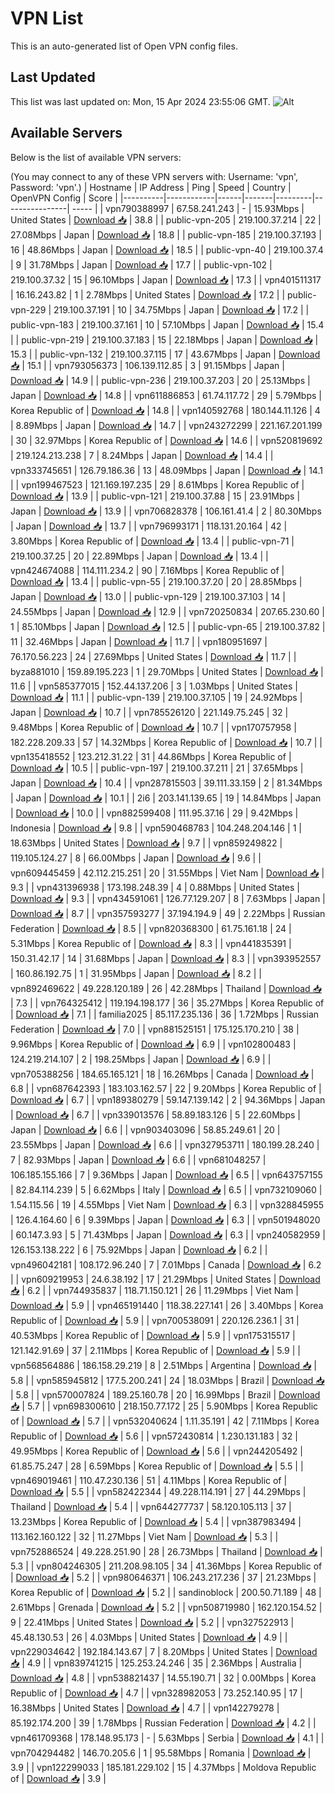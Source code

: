 # VPN List

This is an auto-generated list of Open VPN config files.

## Last Updated

This list was last updated on: Mon, 15 Apr 2024 23:55:06 GMT.
![Alt](https://repobeats.axiom.co/api/embed/186b98318ef1479477931607c1ad7d823f12451f.svg "Repobeats analytics image")

## Available Servers

Below is the list of available VPN servers:

(You may connect to any of these VPN servers with: Username: 'vpn', Password: 'vpn'.)
| Hostname | IP Address | Ping | Speed | Country | OpenVPN Config | Score |
|----------|------------|------|-------|---------|----------------| ----- |
| vpn790388997 | 67.58.241.243 | - | 15.93Mbps | United States | [Download 📥](./configs/server_0_US.ovpn) | 38.8 |
| public-vpn-205 | 219.100.37.214 | 22 | 27.08Mbps | Japan | [Download 📥](./configs/server_1_JP.ovpn) | 18.8 |
| public-vpn-185 | 219.100.37.193 | 16 | 48.86Mbps | Japan | [Download 📥](./configs/server_2_JP.ovpn) | 18.5 |
| public-vpn-40 | 219.100.37.4 | 9 | 31.78Mbps | Japan | [Download 📥](./configs/server_3_JP.ovpn) | 17.7 |
| public-vpn-102 | 219.100.37.32 | 15 | 96.10Mbps | Japan | [Download 📥](./configs/server_4_JP.ovpn) | 17.3 |
| vpn401511317 | 16.16.243.82 | 1 | 2.78Mbps | United States | [Download 📥](./configs/server_5_US.ovpn) | 17.2 |
| public-vpn-229 | 219.100.37.191 | 10 | 34.75Mbps | Japan | [Download 📥](./configs/server_6_JP.ovpn) | 17.2 |
| public-vpn-183 | 219.100.37.161 | 10 | 57.10Mbps | Japan | [Download 📥](./configs/server_7_JP.ovpn) | 15.4 |
| public-vpn-219 | 219.100.37.183 | 15 | 22.18Mbps | Japan | [Download 📥](./configs/server_8_JP.ovpn) | 15.3 |
| public-vpn-132 | 219.100.37.115 | 17 | 43.67Mbps | Japan | [Download 📥](./configs/server_9_JP.ovpn) | 15.1 |
| vpn793056373 | 106.139.112.85 | 3 | 91.15Mbps | Japan | [Download 📥](./configs/server_10_JP.ovpn) | 14.9 |
| public-vpn-236 | 219.100.37.203 | 20 | 25.13Mbps | Japan | [Download 📥](./configs/server_11_JP.ovpn) | 14.8 |
| vpn611886853 | 61.74.117.72 | 29 | 5.79Mbps | Korea Republic of | [Download 📥](./configs/server_12_KR.ovpn) | 14.8 |
| vpn140592768 | 180.144.11.126 | 4 | 8.89Mbps | Japan | [Download 📥](./configs/server_13_JP.ovpn) | 14.7 |
| vpn243272299 | 221.167.201.199 | 30 | 32.97Mbps | Korea Republic of | [Download 📥](./configs/server_14_KR.ovpn) | 14.6 |
| vpn520819692 | 219.124.213.238 | 7 | 8.24Mbps | Japan | [Download 📥](./configs/server_15_JP.ovpn) | 14.4 |
| vpn333745651 | 126.79.186.36 | 13 | 48.09Mbps | Japan | [Download 📥](./configs/server_16_JP.ovpn) | 14.1 |
| vpn199467523 | 121.169.197.235 | 29 | 8.61Mbps | Korea Republic of | [Download 📥](./configs/server_17_KR.ovpn) | 13.9 |
| public-vpn-121 | 219.100.37.88 | 15 | 23.91Mbps | Japan | [Download 📥](./configs/server_18_JP.ovpn) | 13.9 |
| vpn706828378 | 106.161.41.4 | 2 | 80.30Mbps | Japan | [Download 📥](./configs/server_19_JP.ovpn) | 13.7 |
| vpn796993171 | 118.131.20.164 | 42 | 3.80Mbps | Korea Republic of | [Download 📥](./configs/server_20_KR.ovpn) | 13.4 |
| public-vpn-71 | 219.100.37.25 | 20 | 22.89Mbps | Japan | [Download 📥](./configs/server_21_JP.ovpn) | 13.4 |
| vpn424674088 | 114.111.234.2 | 90 | 7.16Mbps | Korea Republic of | [Download 📥](./configs/server_22_KR.ovpn) | 13.4 |
| public-vpn-55 | 219.100.37.20 | 20 | 28.85Mbps | Japan | [Download 📥](./configs/server_23_JP.ovpn) | 13.0 |
| public-vpn-129 | 219.100.37.103 | 14 | 24.55Mbps | Japan | [Download 📥](./configs/server_24_JP.ovpn) | 12.9 |
| vpn720250834 | 207.65.230.60 | 1 | 85.10Mbps | Japan | [Download 📥](./configs/server_25_JP.ovpn) | 12.5 |
| public-vpn-65 | 219.100.37.82 | 11 | 32.46Mbps | Japan | [Download 📥](./configs/server_26_JP.ovpn) | 11.7 |
| vpn180951697 | 76.170.56.223 | 24 | 27.69Mbps | United States | [Download 📥](./configs/server_27_US.ovpn) | 11.7 |
| byza881010 | 159.89.195.223 | 1 | 29.70Mbps | United States | [Download 📥](./configs/server_28_US.ovpn) | 11.6 |
| vpn585377015 | 152.44.137.206 | 3 | 1.03Mbps | United States | [Download 📥](./configs/server_29_US.ovpn) | 11.1 |
| public-vpn-139 | 219.100.37.105 | 19 | 24.92Mbps | Japan | [Download 📥](./configs/server_30_JP.ovpn) | 10.7 |
| vpn785526120 | 221.149.75.245 | 32 | 9.48Mbps | Korea Republic of | [Download 📥](./configs/server_31_KR.ovpn) | 10.7 |
| vpn170757958 | 182.228.209.33 | 57 | 14.32Mbps | Korea Republic of | [Download 📥](./configs/server_32_KR.ovpn) | 10.7 |
| vpn135418552 | 123.212.31.22 | 31 | 44.86Mbps | Korea Republic of | [Download 📥](./configs/server_33_KR.ovpn) | 10.5 |
| public-vpn-197 | 219.100.37.211 | 21 | 37.65Mbps | Japan | [Download 📥](./configs/server_34_JP.ovpn) | 10.4 |
| vpn287815503 | 39.111.33.159 | 2 | 81.34Mbps | Japan | [Download 📥](./configs/server_35_JP.ovpn) | 10.1 |
| 2i6 | 203.141.139.65 | 19 | 14.84Mbps | Japan | [Download 📥](./configs/server_36_JP.ovpn) | 10.0 |
| vpn882599408 | 111.95.37.16 | 29 | 9.42Mbps | Indonesia | [Download 📥](./configs/server_37_ID.ovpn) | 9.8 |
| vpn590468783 | 104.248.204.146 | 1 | 18.63Mbps | United States | [Download 📥](./configs/server_38_US.ovpn) | 9.7 |
| vpn859249822 | 119.105.124.27 | 8 | 66.00Mbps | Japan | [Download 📥](./configs/server_39_JP.ovpn) | 9.6 |
| vpn609445459 | 42.112.215.251 | 20 | 31.55Mbps | Viet Nam | [Download 📥](./configs/server_40_VN.ovpn) | 9.3 |
| vpn431396938 | 173.198.248.39 | 4 | 0.88Mbps | United States | [Download 📥](./configs/server_41_US.ovpn) | 9.3 |
| vpn434591061 | 126.77.129.207 | 8 | 7.63Mbps | Japan | [Download 📥](./configs/server_42_JP.ovpn) | 8.7 |
| vpn357593277 | 37.194.194.9 | 49 | 2.22Mbps | Russian Federation | [Download 📥](./configs/server_43_RU.ovpn) | 8.5 |
| vpn820368300 | 61.75.161.18 | 24 | 5.31Mbps | Korea Republic of | [Download 📥](./configs/server_44_KR.ovpn) | 8.3 |
| vpn441835391 | 150.31.42.17 | 14 | 31.68Mbps | Japan | [Download 📥](./configs/server_45_JP.ovpn) | 8.3 |
| vpn393952557 | 160.86.192.75 | 1 | 31.95Mbps | Japan | [Download 📥](./configs/server_46_JP.ovpn) | 8.2 |
| vpn892469622 | 49.228.120.189 | 26 | 42.28Mbps | Thailand | [Download 📥](./configs/server_47_TH.ovpn) | 7.3 |
| vpn764325412 | 119.194.198.177 | 36 | 35.27Mbps | Korea Republic of | [Download 📥](./configs/server_48_KR.ovpn) | 7.1 |
| familia2025 | 85.117.235.136 | 36 | 1.72Mbps | Russian Federation | [Download 📥](./configs/server_49_RU.ovpn) | 7.0 |
| vpn881525151 | 175.125.170.210 | 38 | 9.96Mbps | Korea Republic of | [Download 📥](./configs/server_50_KR.ovpn) | 6.9 |
| vpn102800483 | 124.219.214.107 | 2 | 198.25Mbps | Japan | [Download 📥](./configs/server_51_JP.ovpn) | 6.9 |
| vpn705388256 | 184.65.165.121 | 18 | 16.26Mbps | Canada | [Download 📥](./configs/server_52_CA.ovpn) | 6.8 |
| vpn687642393 | 183.103.162.57 | 22 | 9.20Mbps | Korea Republic of | [Download 📥](./configs/server_53_KR.ovpn) | 6.7 |
| vpn189380279 | 59.147.139.142 | 2 | 94.36Mbps | Japan | [Download 📥](./configs/server_54_JP.ovpn) | 6.7 |
| vpn339013576 | 58.89.183.126 | 5 | 22.60Mbps | Japan | [Download 📥](./configs/server_55_JP.ovpn) | 6.6 |
| vpn903403096 | 58.85.249.61 | 20 | 23.55Mbps | Japan | [Download 📥](./configs/server_56_JP.ovpn) | 6.6 |
| vpn327953711 | 180.199.28.240 | 7 | 82.93Mbps | Japan | [Download 📥](./configs/server_57_JP.ovpn) | 6.6 |
| vpn681048257 | 106.185.155.166 | 7 | 9.36Mbps | Japan | [Download 📥](./configs/server_58_JP.ovpn) | 6.5 |
| vpn643757155 | 82.84.114.239 | 5 | 6.62Mbps | Italy | [Download 📥](./configs/server_59_IT.ovpn) | 6.5 |
| vpn732109060 | 1.54.115.56 | 19 | 4.55Mbps | Viet Nam | [Download 📥](./configs/server_60_VN.ovpn) | 6.3 |
| vpn328845955 | 126.4.164.60 | 6 | 9.39Mbps | Japan | [Download 📥](./configs/server_61_JP.ovpn) | 6.3 |
| vpn501948020 | 60.147.3.93 | 5 | 71.43Mbps | Japan | [Download 📥](./configs/server_62_JP.ovpn) | 6.3 |
| vpn240582959 | 126.153.138.222 | 6 | 75.92Mbps | Japan | [Download 📥](./configs/server_63_JP.ovpn) | 6.2 |
| vpn496042181 | 108.172.96.240 | 7 | 7.01Mbps | Canada | [Download 📥](./configs/server_64_CA.ovpn) | 6.2 |
| vpn609219953 | 24.6.38.192 | 17 | 21.29Mbps | United States | [Download 📥](./configs/server_65_US.ovpn) | 6.2 |
| vpn744935837 | 118.71.150.121 | 26 | 11.29Mbps | Viet Nam | [Download 📥](./configs/server_66_VN.ovpn) | 5.9 |
| vpn465191440 | 118.38.227.141 | 26 | 3.40Mbps | Korea Republic of | [Download 📥](./configs/server_67_KR.ovpn) | 5.9 |
| vpn700538091 | 220.126.236.1 | 31 | 40.53Mbps | Korea Republic of | [Download 📥](./configs/server_68_KR.ovpn) | 5.9 |
| vpn175315517 | 121.142.91.69 | 37 | 2.11Mbps | Korea Republic of | [Download 📥](./configs/server_69_KR.ovpn) | 5.9 |
| vpn568564886 | 186.158.29.219 | 8 | 2.51Mbps | Argentina | [Download 📥](./configs/server_70_AR.ovpn) | 5.8 |
| vpn585945812 | 177.5.200.241 | 24 | 18.03Mbps | Brazil | [Download 📥](./configs/server_71_BR.ovpn) | 5.8 |
| vpn570007824 | 189.25.160.78 | 20 | 16.99Mbps | Brazil | [Download 📥](./configs/server_72_BR.ovpn) | 5.7 |
| vpn698300610 | 218.150.77.172 | 25 | 5.90Mbps | Korea Republic of | [Download 📥](./configs/server_73_KR.ovpn) | 5.7 |
| vpn532040624 | 1.11.35.191 | 42 | 7.11Mbps | Korea Republic of | [Download 📥](./configs/server_74_KR.ovpn) | 5.6 |
| vpn572430814 | 1.230.131.183 | 32 | 49.95Mbps | Korea Republic of | [Download 📥](./configs/server_75_KR.ovpn) | 5.6 |
| vpn244205492 | 61.85.75.247 | 28 | 6.59Mbps | Korea Republic of | [Download 📥](./configs/server_76_KR.ovpn) | 5.5 |
| vpn469019461 | 110.47.230.136 | 51 | 4.11Mbps | Korea Republic of | [Download 📥](./configs/server_77_KR.ovpn) | 5.5 |
| vpn582422344 | 49.228.114.191 | 27 | 44.29Mbps | Thailand | [Download 📥](./configs/server_78_TH.ovpn) | 5.4 |
| vpn644277737 | 58.120.105.113 | 37 | 13.23Mbps | Korea Republic of | [Download 📥](./configs/server_79_KR.ovpn) | 5.4 |
| vpn387983494 | 113.162.160.122 | 32 | 11.27Mbps | Viet Nam | [Download 📥](./configs/server_80_VN.ovpn) | 5.3 |
| vpn752886524 | 49.228.251.90 | 28 | 26.73Mbps | Thailand | [Download 📥](./configs/server_81_TH.ovpn) | 5.3 |
| vpn804246305 | 211.208.98.105 | 34 | 41.36Mbps | Korea Republic of | [Download 📥](./configs/server_82_KR.ovpn) | 5.2 |
| vpn980646371 | 106.243.217.236 | 37 | 21.23Mbps | Korea Republic of | [Download 📥](./configs/server_83_KR.ovpn) | 5.2 |
| sandinoblock | 200.50.71.189 | 48 | 2.61Mbps | Grenada | [Download 📥](./configs/server_84_GD.ovpn) | 5.2 |
| vpn508719980 | 162.120.154.52 | 9 | 22.41Mbps | United States | [Download 📥](./configs/server_85_US.ovpn) | 5.2 |
| vpn327522913 | 45.48.130.53 | 26 | 4.03Mbps | United States | [Download 📥](./configs/server_86_US.ovpn) | 4.9 |
| vpn229034642 | 192.184.143.67 | 7 | 8.20Mbps | United States | [Download 📥](./configs/server_87_US.ovpn) | 4.9 |
| vpn839741215 | 125.253.24.246 | 35 | 2.36Mbps | Australia | [Download 📥](./configs/server_88_AU.ovpn) | 4.8 |
| vpn538821437 | 14.55.190.71 | 32 | 0.00Mbps | Korea Republic of | [Download 📥](./configs/server_89_KR.ovpn) | 4.7 |
| vpn328982053 | 73.252.140.95 | 17 | 16.38Mbps | United States | [Download 📥](./configs/server_90_US.ovpn) | 4.7 |
| vpn142279278 | 85.192.174.200 | 39 | 1.78Mbps | Russian Federation | [Download 📥](./configs/server_91_RU.ovpn) | 4.2 |
| vpn461709368 | 178.148.95.173 | - | 5.63Mbps | Serbia | [Download 📥](./configs/server_92_RS.ovpn) | 4.1 |
| vpn704294482 | 146.70.205.6 | 1 | 95.58Mbps | Romania | [Download 📥](./configs/server_93_RO.ovpn) | 3.9 |
| vpn122299033 | 185.181.229.102 | 15 | 4.37Mbps | Moldova Republic of | [Download 📥](./configs/server_94_MD.ovpn) | 3.9 |
